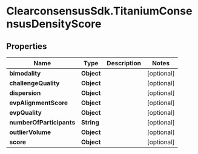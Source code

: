 # ClearconsensusSdk.TitaniumConsensusDensityScore

## Properties

Name | Type | Description | Notes
------------ | ------------- | ------------- | -------------
**bimodality** | **Object** |  | [optional] 
**challengeQuality** | **Object** |  | [optional] 
**dispersion** | **Object** |  | [optional] 
**evpAlignmentScore** | **Object** |  | [optional] 
**evpQuality** | **Object** |  | [optional] 
**numberOfParticipants** | **String** |  | [optional] 
**outlierVolume** | **Object** |  | [optional] 
**score** | **Object** |  | [optional] 


